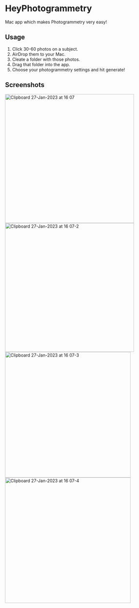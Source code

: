 # HeyPhotogrammetry
Mac app which makes Photogrammetry very easy!

## Usage
1. Click 30-60 photos on a subject.
2. AirDrop them to your Mac.
3. Cleate a folder with those photos.
4. Drag that folder into the app.
5. Choose your photogrammetry settings and hit generate!

## Screenshots

<img width="424" alt="Clipboard 27-Jan-2023 at 16 07" src="https://user-images.githubusercontent.com/88189594/215066467-cf110f69-5c28-4a1c-8feb-4017bbe8c761.png">
<img width="424" alt="Clipboard 27-Jan-2023 at 16 07-2" src="https://user-images.githubusercontent.com/88189594/215066454-eaed3804-1447-411c-88bf-6d0cf707f0bc.png">
<img width="413" alt="Clipboard 27-Jan-2023 at 16 07-3" src="https://user-images.githubusercontent.com/88189594/215066461-8b0a5151-3083-4f3c-bf71-6aefe21b07d5.png">
<img width="413" alt="Clipboard 27-Jan-2023 at 16 07-4" src="https://user-images.githubusercontent.com/88189594/215066465-a67f8416-ac08-475d-b778-9b11ecbfc022.png">
